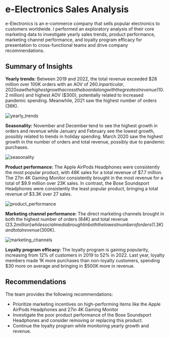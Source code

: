 # e-Electronics Sales Analysis

e-Electronics is an e-commerce company that sells popular electronics to customers worldwide. I performed an exploratory analysis of their core marketing data to investigate yearly sales trends, product performance, marketing channel performance, and loyalty program efficacy for presentation to cross-functional teams and drive company recommendations.

## Summary of Insights

**Yearly trends:** Between 2019 and 2022, the total revenue exceeded $28 million over 100K orders with an AOV of $260. In particular, 2020 saw the highest growth across the board along with the greatest revenue ($10.2 million) and highest AOV ($300), potentially related to increased pandemic spending. Meanwhile, 2021 saw the highest number of orders (36K).

![yearly_trends](https://github.com/jessicacampbell-astro/e-Electronics_analysis/assets/23153120/49f126e5-7509-403a-9dfc-7bf5f181ceda)

**Seasonality:** November and December tend to see the highest growth in orders and revenue while January and February see the lowest growth, possibly related to trends in holiday spending. March 2020 saw the highest growth in the number of orders and total revenue, possibly due to pandemic purchases.

![seasonality](https://github.com/jessicacampbell-astro/e-Electronics_analysis/assets/23153120/debe1982-ac2c-40b0-a3d2-fe81bf1f273a)

**Product performance:** The Apple AirPods Headphones were consistently the most popular product, with 48K sales for a total revenue of $7.7 million. The 27in 4K Gaming Monitor consistently brought in the most revenue for a total of $9.9 million over 23K sales. In contrast, the Bose Soundsport Headphones were consistently the least popular product, bringing a total revenue of $3.3K over 27 sales.

![product_performance](https://github.com/jessicacampbell-astro/e-Electronics_analysis/assets/23153120/77ccc229-490d-4a53-af9d-b2b3ee5daca4)

**Marketing channel performance:** The direct marketing channels brought in both the highest number of orders (84K) and total revenue ($23.2 million) while social media brought in both the lowest number of orders (1.3K) and total revenue ($300K).

![marketing_channels](https://github.com/jessicacampbell-astro/e-Electronics_analysis/assets/23153120/186b554c-4539-495c-b829-925dc4886859)

**Loyalty program efficacy:** The loyalty program is gaining popularity, increasing from 12% of customers in 2019 to 52% in 2022. Last year, loyalty members made 1K more purchases than non-loyalty customers, spending $30 more on average and bringing in $500K more in revenue. 

## Recommendations

The team provides the following recommendations: 

- Prioritize marketing incentives on high-performing items like the Apple AirPods Headphones and 27in 4K Gaming Monitor
- Investigate the poor product performance of the Bose Soundsport Headphones and consider removing or replacing this product.
- Continue the loyalty program while monitoring yearly growth and revenue.
